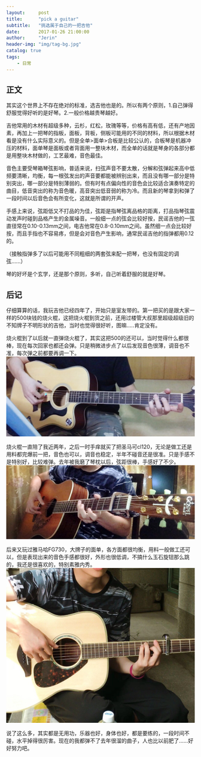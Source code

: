 ```yaml
---
layout:     post
title:      "pick a guitar"
subtitle:   "挑选属于自己的一把吉他"
date:       2017-01-26 21:00:00
author:     "Jerin"
header-img: "img/tag-bg.jpg"
catalog: true
tags:
    - 日常
---
```

## 正文

其实这个世界上不存在绝对的标准，选吉他也是的。所以有两个原则，1.自己弹得舒服觉得好听的是好琴。2.一般价格越贵琴越好。

吉他常用的木材有超级多种，云杉，红松，玫瑰等等，价格有高有低，还有产地因素，再加上一把琴的指板，面板，背板，侧板可能用的不同的材料，所以根据木材看是没有什么实际意义的。但是全单>面单>合板是比较公认的，合板琴是机器冲压的材料，面单琴是面板或者背面用一整块木材，而全单的话就是琴身的各部分都是用整块木材做的，工艺最难，音色最佳。

音色主要受琴箱琴弦影响，普适来说，扫弦声音不要太散，分解和弦弹起来高中低频要清晰，均衡，每一根弦发出的声音要都能被辨别出来，而且没有哪一部分是特别突出，哪一部分是特别薄弱的。但有时有点偏向性的音色会比较适合演奏特定的曲目，低音突出的称为音色暖，高音突出低音弱的称为冷。而且新的琴拿到和弹了一段时间以后音色会有所变化，这就是所谓的开声。

手感上来说，弦距低又不打品的为佳，弦距是指琴弦离品格的距离，打品指琴弦震动发声时碰到品格产生的金属噪音。一般细一点的弦会比较好按，民谣吉他的一弦直径常在0.10-0.13mm之间，电吉他常在0.8-0.10mm之间。虽然细一点会比较好按，而且手指也不容易疼，但是会对音色产生影响，通常民谣吉他的指弹都用0.12的。

（接触指弹多了以后可能用不同粗细的两套弦来配一把琴，也没有固定的调弦......）

琴的好坏是个玄学，还是那个原则，多听，自己听着舒服的就是好琴。

## 后记

仔细算算的话，我玩吉他已经四年了，开始只是室友带的。第一把买的是跟大家一样的500块钱的烧火棍，这把烧火棍到货之前，还用过楼管大叔那里超级超级旧的不知牌子不明形状的吉他，当时也觉得很好听，图嘛.....肯定没有。

烧火棍到了以后就一直弹烧火棍了，其实这把500的还可以，当时觉得什么都很棒，现在每次回家也都还会弹。只是稍微进步点了以后发现音色很薄，调音也不准，每次弹之前都要再调一下。
![](/img/2017-01-26/1.jpg)

烧火棍一直陪了我近两年，之后一时手痒就买了把圣马可cl120，无论是做工还是用料都完爆前一把，音色也可以，调音也稳定，半年不碰音还是很准。只是手感不是特别好，比较难弹。去年被我磨了琴枕以后，弦距很棒，手感好了不少。
![](/img/2017-01-26/2.jpg)

后来又玩过雅马哈FG730，大牌子的面单，各方面都很均衡，用料一般做工还可以，但是表现出来的音色手感都很好，外形也很低调，不搞什么玉石旋钮那么跳的，我还是很喜欢的，特别素雅内秀。
![](/img/2017-01-26/3.jpg)

说了这么多，其实都是无用功，乐器也好，身体也好，都是要练的，一段时间不碰，水平掉得很厉害。现在的我都弹不了去年很溜的曲子，人也比以前肥了......好好努力吧。
